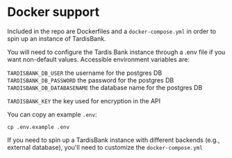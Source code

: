 Docker support
==============

Included in the repo are Dockerfiles and a `docker-compose.yml` in order to spin up an instance of TardisBank.

You will need to configure the Tardis Bank instance through a .env file if you want non-default values.
Accessible environment variables are:

`TARDISBANK_DB_USER`   the username for the postgres DB
`TARDISBANK_DB_PASSWORD`   the password for the postgres DB
`TARDISBANK_DB_DATABASENAME`   the database name for the postgres DB

`TARDISBANK_KEY` the key used for encryption in the API

You can copy an example `.env`: 

    cp .env.example .env

If you need to spin up a TardisBank instance with different backends (e.g., external database), 
you'll need to customize the `docker-compose.yml`
